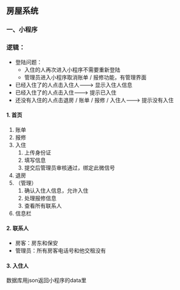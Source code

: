 ## 房屋系统

### 一、小程序

### 逻辑：

* 登陆问题：
  * 入住的人再次进入小程序不需要重新登陆
  * 管理员进入小程序取消账单 / 报修功能，有管理界面
* 已经入住了的人点击入住人---> 显示入住人信息
* 已经入住了的人点击入住---> 提示已入住
* 还没有入住的人点击退房 / 账单 / 报修 / 入住人---> 提示没有入住

#### 1. 首页

1. 账单
2. 报修
3. 入住
   1. 上传身份证
   2. 填写信息
   3. 提交后管理员审核通过，绑定此微信号
4. 退房
5. （管理）
   1. 确认入住人信息，允许入住
   2. 处理报修信息
   3. 查看所有联系人
6. 信息栏

#### 2. 联系人

* 房客：房东和保安
* 管理员：所有房客电话号和他交租没有

#### 3. 入住人

数据库用json返回小程序的data里


